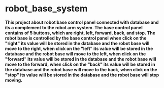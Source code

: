 # robot_base_system
**This project about robot base control panel connected with database and its a complement to the robot arm system. The base control panel contains of 5 buttons, which are right, left, forward, back, and stop. The robot base is controlled by the base control panel when click on the "right" its value will be stored in the database and the robot base will move to the right, when click on the "left" its value will be stored in the database and the robot base will move to the left, when click on the "forward" its value will be stored in the database and the robot base will move to the forward, when click on the "back" its value will be stored in the database and the robot base will move to the back, when click on the "stop" its value will be stored in the database and the robot base will stop moving.**
